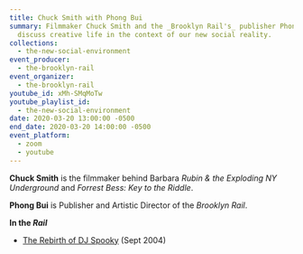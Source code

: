 ```yaml
---
title: Chuck Smith with Phong Bui
summary: Filmmaker Chuck Smith and the _Brooklyn Rail's_ publisher Phong Bui
  discuss creative life in the context of our new social reality.
collections:
  - the-new-social-environment
event_producer:
  - the-brooklyn-rail
event_organizer:
  - the-brooklyn-rail
youtube_id: xMh-SMqMoTw
youtube_playlist_id:
  - the-new-social-environment
date: 2020-03-20 13:00:00 -0500
end_date: 2020-03-20 14:00:00 -0500
event_platform:
  - zoom
  - youtube
---
```

**Chuck Smith** is the filmmaker behind Barbara *Rubin & the Exploding NY Underground* and *Forrest Bess: Key to the Riddle*.

**Phong Bui** is Publisher and Artistic Director of the *Brooklyn Rail*.

**In the *Rail***

* [The Rebirth of DJ Spooky](https://brooklynrail.org/2004/09/music/the-rebirth-of-dj-spooky) (Sept 2004)